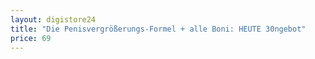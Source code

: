 ```yaml
---
layout: digistore24
title: "Die Penisvergrößerungs-Formel + alle Boni: HEUTE 30ngebot"
price: 69
---
```

